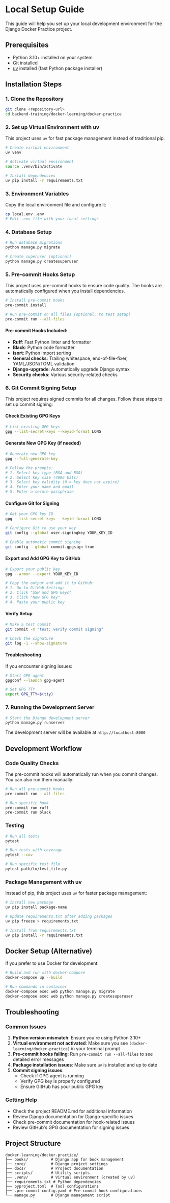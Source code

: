 # Local Setup Guide

This guide will help you set up your local development environment for the Django Docker Practice project.

## Prerequisites

- Python 3.10+ installed on your system
- Git installed
- [uv](https://github.com/astral-sh/uv) installed (fast Python package installer)

## Installation Steps

### 1. Clone the Repository
```bash
git clone <repository-url>
cd backend-training/docker-learning/docker-practice
```

### 2. Set up Virtual Environment with uv
This project uses `uv` for fast package management instead of traditional pip.

```bash
# Create virtual environment
uv venv

# Activate virtual environment
source .venv/bin/activate

# Install dependencies
uv pip install -r requirements.txt
```

### 3. Environment Variables
Copy the local environment file and configure it:
```bash
cp local.env .env
# Edit .env file with your local settings
```

### 4. Database Setup
```bash
# Run database migrations
python manage.py migrate

# Create superuser (optional)
python manage.py createsuperuser
```

### 5. Pre-commit Hooks Setup
This project uses pre-commit hooks to ensure code quality. The hooks are automatically configured when you install dependencies.

```bash
# Install pre-commit hooks
pre-commit install

# Run pre-commit on all files (optional, to test setup)
pre-commit run --all-files
```

#### Pre-commit Hooks Included:
- **Ruff**: Fast Python linter and formatter
- **Black**: Python code formatter
- **isort**: Python import sorting
- **General checks**: Trailing whitespace, end-of-file-fixer, YAML/JSON/TOML validation
- **Django-upgrade**: Automatically upgrade Django syntax
- **Security checks**: Various security-related checks

### 6. Git Commit Signing Setup
This project requires signed commits for all changes. Follow these steps to set up commit signing:

#### Check Existing GPG Keys
```bash
# List existing GPG keys
gpg --list-secret-keys --keyid-format LONG
```

#### Generate New GPG Key (if needed)
```bash
# Generate new GPG key
gpg --full-generate-key

# Follow the prompts:
# 1. Select key type (RSA and RSA)
# 2. Select key size (4096 bits)
# 3. Select key validity (0 = key does not expire)
# 4. Enter your name and email
# 5. Enter a secure passphrase
```

#### Configure Git for Signing
```bash
# Get your GPG key ID
gpg --list-secret-keys --keyid-format LONG

# Configure Git to use your key
git config --global user.signingkey YOUR_KEY_ID

# Enable automatic commit signing
git config --global commit.gpgsign true
```

#### Export and Add GPG Key to GitHub
```bash
# Export your public key
gpg --armor --export YOUR_KEY_ID

# Copy the output and add it to GitHub:
# 1. Go to GitHub Settings
# 2. Click "SSH and GPG keys"
# 3. Click "New GPG key"
# 4. Paste your public key
```

#### Verify Setup
```bash
# Make a test commit
git commit -m "test: verify commit signing"

# Check the signature
git log -1 --show-signature
```

#### Troubleshooting
If you encounter signing issues:
```bash
# Start GPG agent
gpgconf --launch gpg-agent

# Set GPG TTY
export GPG_TTY=$(tty)
```

### 7. Running the Development Server
```bash
# Start the Django development server
python manage.py runserver
```

The development server will be available at `http://localhost:8000`

## Development Workflow

### Code Quality Checks
The pre-commit hooks will automatically run when you commit changes. You can also run them manually:

```bash
# Run all pre-commit hooks
pre-commit run --all-files

# Run specific hook
pre-commit run ruff
pre-commit run black
```

### Testing
```bash
# Run all tests
pytest

# Run tests with coverage
pytest --cov

# Run specific test file
pytest path/to/test_file.py
```

### Package Management with uv
Instead of pip, this project uses `uv` for faster package management:

```bash
# Install new package
uv pip install package-name

# Update requirements.txt after adding packages
uv pip freeze > requirements.txt

# Install from requirements.txt
uv pip install -r requirements.txt
```

## Docker Setup (Alternative)
If you prefer to use Docker for development:

```bash
# Build and run with docker-compose
docker-compose up --build

# Run commands in container
docker-compose exec web python manage.py migrate
docker-compose exec web python manage.py createsuperuser
```

## Troubleshooting

### Common Issues

1. **Python version mismatch**: Ensure you're using Python 3.10+
2. **Virtual environment not activated**: Make sure you see `(docker-learning/docker-practice)` in your terminal prompt
3. **Pre-commit hooks failing**: Run `pre-commit run --all-files` to see detailed error messages
4. **Package installation issues**: Make sure `uv` is installed and up to date
5. **Commit signing issues**:
   - Check if GPG agent is running
   - Verify GPG key is properly configured
   - Ensure GitHub has your public GPG key

### Getting Help
- Check the project README.md for additional information
- Review Django documentation for Django-specific issues
- Check pre-commit documentation for hook-related issues
- Review GitHub's GPG documentation for signing issues

## Project Structure
```
docker-learning/docker-practice/
├── books/          # Django app for book management
├── core/           # Django project settings
├── docs/           # Project documentation
├── scripts/        # Utility scripts
├── .venv/          # Virtual environment (created by uv)
├── requirements.txt # Python dependencies
├── pyproject.toml  # Tool configurations
├── .pre-commit-config.yaml # Pre-commit hook configurations
└── manage.py       # Django management script
```
